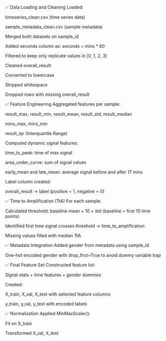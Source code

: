 ✅ Data Loading and Cleaning
Loaded:

timeseries_clean.csv (time series data)

sample_metadata_clean.csv (sample metadata)

Merged both datasets on sample_id

Added seconds column as:
seconds = mins * 60

Filtered to keep only replicate values in [0, 1, 2, 3]

Cleaned overall_result:

Converted to lowercase

Stripped whitespace

Dropped rows with missing overall_result

✅ Feature Engineering
Aggregated features per sample:

result_max, result_min, result_mean, result_std, result_median

mins_max, mins_min

result_iqr (Interquartile Range)

Computed dynamic signal features:

time_to_peak: time of max signal

area_under_curve: sum of signal values

early_mean and late_mean: average signal before and after 17 mins

Label column created:

overall_result → label (positive = 1, negative = 0)

✅ Time to Amplification (TtA)
For each sample:

Calculated threshold: baseline mean + 10 × std (baseline = first 10 time points)

Identified first time signal crosses threshold → time_to_amplification

Missing values filled with median TtA

✅ Metadata Integration
Added gender from metadata using sample_id

One-hot encoded gender with drop_first=True to avoid dummy variable trap

✅ Final Feature Set
Constructed feature list:

Signal stats + time features + gender dummies

Created:

X_train, X_val, X_test with selected feature columns

y_train, y_val, y_test with encoded labels

✅ Normalization
Applied MinMaxScaler():

Fit on X_train

Transformed X_val, X_test
